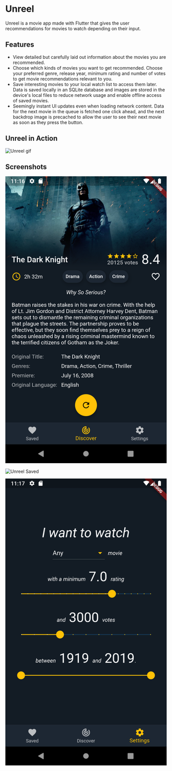 # Unreel

Unreel is a movie app made with Flutter that gives the user recommendations for movies to watch depending on their input.

## Features

* View detailed but carefully laid out information about the movies you are recommended.
* Choose which kinds of movies you want to get recommended. Choose your preferred genre, release year, minimum rating and number of votes to get movie recommendations relevant to you.
* Save interesting movies to your local watch list to access them later. Data is saved locally in an SQLite database and images are stored in the device's local files to reduce network usage and enable offline access of saved movies.
* Seemingly instant UI updates even when loading network content. Data for the next movie in the queue is fetched one click ahead, and the next backdrop image is precached to allow the user to see their next movie as soon as they press the button.

## Unreel in Action

![Unreel gif](unreel.gif)

## Screenshots

![Unreel Discover](unreel-discover.png)

![Unreel Saved](unreel-saved.png)

![Unreel Settings](unreel-settings.png)
